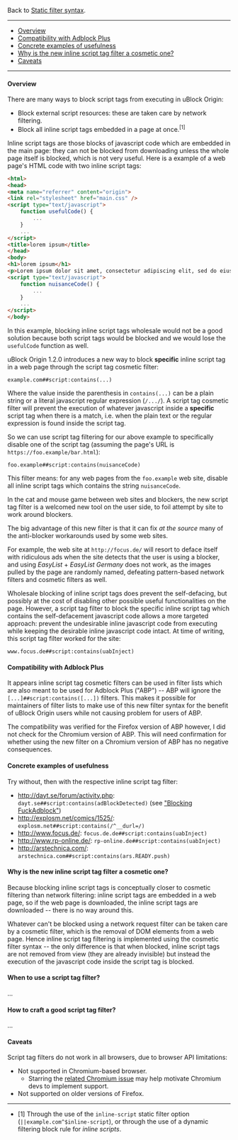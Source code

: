 Back to [Static filter syntax](https://github.com/gorhill/uBlock/wiki/Static-filter-syntax).

***

- [Overview](#overview)
- [Compatibility with Adblock Plus](#compatibility-with-adblock-plus)
- [Concrete examples of usefulness](#concrete-examples-of-usefulness)
- [Why is the new inline script tag filter a cosmetic one?](#why-is-the-new-inline-script-tag-filter-a-cosmetic-one)
- [Caveats](#caveats)

***

#### Overview

There are many ways to block script tags from executing in uBlock Origin:

- Block external script resources: these are taken care by network filtering.
- Block all inline script tags embedded in a page at once.<sup>[1]</sup>

Inline script tags are those blocks of javascript code which are embedded in the main page: they can not be blocked from downloading unless the whole page itself is blocked, which is not very useful. Here is a example of a web page's HTML code with two inline script tags:

```html
<html>
<head>
<meta name="referrer" content="origin">
<link rel="stylesheet" href="main.css" />
<script type="text/javascript">
    function usefulCode() {
        ...
    }
    ...
</script>
<title>lorem ipsum</title>
</head>
<body>
<h1>lorem ipsum</h1>
<p>Lorem ipsum dolor sit amet, consectetur adipiscing elit, sed do eiusmod tempor incididunt ut labore et dolore magna aliqua.</p>
<script type="text/javascript">
    function nuisanceCode() {
        ...
    }
    ...
</script>
</body>
```

In this example, blocking inline script tags wholesale would not be a good solution because both script tags would be blocked and we would lose the `usefulCode` function as well.

uBlock Origin 1.2.0 introduces a new way to block **specific** inline script tag in a web page through the script tag cosmetic filter:

    example.com##script:contains(...)

Where the value inside the parenthesis in `contains(...)` can be a plain string or a literal javascript regular expression (`/.../`). A script tag cosmetic filter will prevent the execution of whatever javascript inside a **specific** script tag when there is a match, i.e. when the plain text or the regular expression is found inside the script tag.

So we can use script tag filtering for our above example to specifically disable one of the script tag (assuming the page's URL is `https://foo.example/bar.html`):

    foo.example##script:contains(nuisanceCode)

This filter means: for any web pages from the `foo.example` web site, disable all inline script tags which contains the string `nuisanceCode`.

In the cat and mouse game between web sites and blockers, the new script tag filter is a welcomed new tool on the user side, to foil attempt by site to work around blockers.

The big advantage of this new filter is that it can fix _at the source_ many of the anti-blocker workarounds used by some web sites.

For example, the web site at `http://focus.de/` will resort to deface itself with ridiculous ads when the site detects that the user is using a blocker, and using _EasyList_ + _EasyList Germany_ does not work, as the images pulled by the page are randomly named, defeating pattern-based network filters and cosmetic filters as well.

Wholesale blocking of inline script tags does prevent the self-defacing, but possibly at the cost of disabling other possible useful functionalities on the page. However, a script tag filter to block the specific inline script tag which contains the self-defacement javascript code allows a more targeted approach: prevent the undesirable inline javascript code from executing while keeping the desirable inline javascript code intact. At time of writing, this script tag filter worked for the site:

    www.focus.de##script:contains(uabInject)

#### Compatibility with Adblock Plus

It appears inline script tag cosmetic filters can be used in filter lists which are also meant to be used for Adblock Plus ("ABP") -- ABP will ignore the `[...]##script:contains([...])` filters. This makes it possible for maintainers of filter lists to make use of this new filter syntax for the benefit of uBlock Origin users while not causing problem for users of ABP.

The compatibility was verified for the Firefox version of ABP however, I did not check for the Chromium version of ABP. This will need confirmation for whether using the new filter on a Chromium version of ABP has no negative consequences.

#### Concrete examples of usefulness

Try without, then with the respective inline script tag filter:

- <http://dayt.se/forum/activity.php>: `dayt.se##script:contains(adBlockDetected)` (see ["Blocking FuckAdblock"](https://adblockplus.org/forum/viewtopic.php?f=2&t=40895))
- <http://explosm.net/comics/1525/>: `explosm.net##script:contains(/^__durl=/)`
- <http://www.focus.de/>: `focus.de.de##script:contains(uabInject)`
- <http://www.rp-online.de/>: `rp-online.de##script:contains(uabInject)`
- <http://arstechnica.com/>: `arstechnica.com##script:contains(ars.READY.push)`

#### Why is the new inline script tag filter a cosmetic one?

Because blocking inline script tags is conceptually closer to cosmetic filtering than network filtering: inline script tags are embedded in a web page, so if the web page is downloaded, the inline script tags are downloaded -- there is no way around this.

Whatever can't be blocked using a network request filter can be taken care by a cosmetic filter, which is the removal of DOM elements from a web page. Hence inline script tag filtering is implemented using the cosmetic filter syntax -- the only difference is that when blocked, inline script tags are not removed from view (they are already invisible) but instead the execution of the javascript code inside the script tag is blocked.

#### When to use a script tag filter?

...

#### How to craft a good script tag filter?

...

#### Caveats

Script tag filters do not work in all browsers, due to browser API limitations:

- Not supported in Chromium-based browser.
    - Starring the [related Chromium issue](https://code.google.com/p/chromium/issues/detail?id=168175) may help motivate Chromium devs to implement support.
- Not supported on older versions of Firefox.

***

- [1] Through the use of the `inline-script` static filter option (`||example.com^$inline-script`), or through the use of a dynamic filtering block rule for _inline scripts_.
